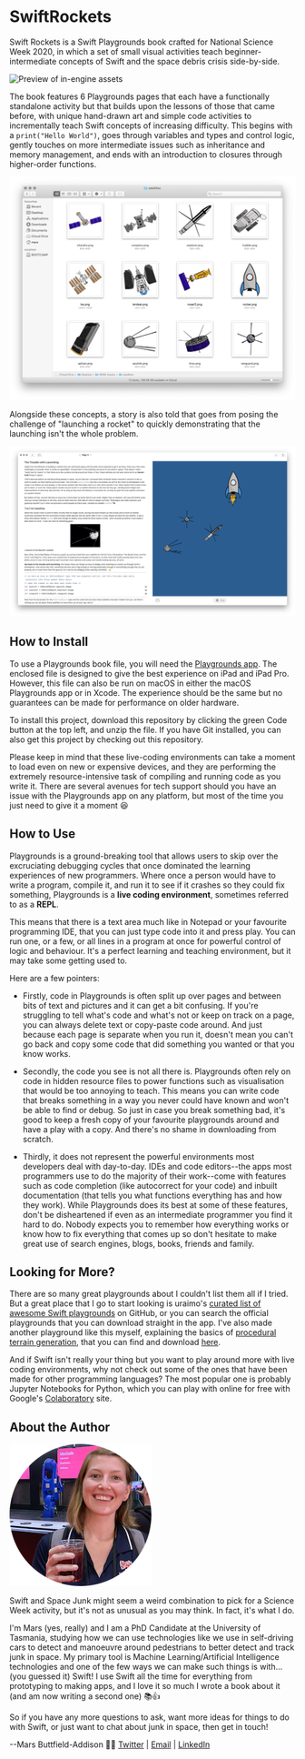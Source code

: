 # SwiftRockets

Swift Rockets is a Swift Playgrounds book crafted for National Science Week 2020, in which a set of small visual activities teach beginner-intermediate concepts of Swift and the space debris crisis side-by-side.

![Preview of in-engine assets](https://github.com/TheMartianLife/SwiftRockets/blob/master/assets/preview.png)

The book features 6 Playgrounds pages that each have a functionally standalone activity but that builds upon the lessons of those that came before, with unique hand-drawn art and simple code activities to incrementally teach Swift concepts of increasing difficulty. This begins with a `print("Hello World")`, goes through variables and types and control logic, gently touches on more intermediate issues such as inheritance and memory management, and ends with an introduction to closures through higher-order functions.

![Preview of in-engine assets](https://github.com/TheMartianLife/SwiftRockets/blob/master/assets/sprites.png)

Alongside these concepts, a story is also told that goes from posing the challenge of "launching a rocket" to quickly demonstrating that the launching isn't the whole problem.

![Screenshot of Playground in action](https://github.com/TheMartianLife/SwiftRockets/blob/master/assets/screenshot.png)

## How to Install

To use a Playgrounds book file, you will need the [Playgrounds app](https://apps.apple.com/us/app/swift-playgrounds/id908519492). The enclosed file is designed to give the best experience on iPad and iPad Pro. However, this file can also be run on macOS in either the macOS Playgrounds app or in Xcode. The experience should be the same but no guarantees can be made for performance on older hardware. 

To install this project, download this repository by clicking the green Code button at the top left, and unzip the file. If you have Git installed, you can also get this project by checking out this repository.

Please keep in mind that these live-coding environments can take a moment to load even on new or expensive devices, and they are performing the extremely resource-intensive task of compiling and running code as you write it. There are several avenues for tech support should you have an issue with the Playgrounds app on any platform, but most of the time you just need to give it a moment 😆

## How to Use

Playgrounds is a ground-breaking tool that allows users to skip over the excruciating debugging cycles that once dominated the learning experiences of new programmers. Where once a person would have to write a program, compile it, and run it to see if it crashes so they could fix something, Playgrounds is a **live coding environment**, sometimes referred to as a **REPL**.

This means that there is a text area much like in Notepad or your favourite programming IDE, that you can just type code into it and press play. You can run one, or a few, or all lines in a program at once for powerful control of logic and behaviour. It's a perfect learning and teaching environment, but it may take some getting used to. 

Here are a few pointers:

* Firstly, code in Playgrounds is often split up over pages and between bits of text and pictures and it can get a bit confusing. If you're struggling to tell what's code and what's not or keep on track on a page, you can always delete text or copy-paste code around. And just because each page is separate when you run it, doesn't mean you can't go back and copy some code that did something you wanted or that you know works.

* Secondly, the code you see is not all there is. Playgrounds often rely on code in hidden resource files to power functions such as visualisation that would be too annoying to teach. This means you can write code that breaks something in a way you never could have known and won't be able to find or debug. So just in case you break something bad, it's good to keep a fresh copy of your favourite playgrounds around and have a play with a copy. And there's no shame in downloading from scratch.

* Thirdly, it does not represent the powerful environments most developers deal with day-to-day. IDEs and code editors--the apps most programmers use to do the majority of their work--come with features such as code completion (like autocorrect for your code) and inbuilt documentation (that tells you what functions everything has and how they work). While Playgrounds does its best at some of these features, don't be disheartened if even as an intermediate programmer you find it hard to do. Nobody expects you to remember how everything works or know how to fix everything that comes up so don't hesitate to make great use of search engines, blogs, books, friends and family.

## Looking for More?

There are so many great playgrounds about I couldn't list them all if I tried. But a great place that I go to start looking is uraimo's [curated list of awesome Swift playgrounds](https://github.com/uraimo/Awesome-Swift-Playgrounds) on GitHub, or you can search the official playgrounds that you can download straight in the app. I've also made another playground like this myself, explaining the basics of [procedural terrain generation](https://en.wikipedia.org/wiki/Scenery_generator), that you can find and download [here](https://github.com/TheMartianLife/WWDC-2018).

And if Swift isn't really your thing but you want to play around more with live coding environments, why not check out some of the ones that have been made for other programming languages? The most popular one is probably Jupyter Notebooks for Python, which you can play with online for free with Google's [Colaboratory](https://colab.research.google.com) site.

## About the Author

![Headshot of author, Mars Buttfield-Addison](https://github.com/TheMartianLife/SwiftRockets/blob/master/assets/headshot.png)

Swift and Space Junk might seem a weird combination to pick for a Science Week activity, but it's not as unusual as you may think. In fact, it's what I do.

I'm Mars (yes, really) and I am a PhD Candidate at the University of Tasmania, studying how we can use technologies like we use in self-driving cars to detect and manoeuvre around pedestrians to better detect and track junk in space. My primary tool is Machine Learning/Artificial Intelligence technologies and one of the few ways we can make such things is with... (you guessed it) Swift! I use Swift all the time for everything from prototyping to making apps, and I love it so much I wrote a book about it (and am now writing a second one) 📚👍

So if you have any more questions to ask, want more ideas for things to do with Swift, or just want to chat about junk in space, then get in touch!
 
--Mars Buttfield-Addison 👩‍💻
[Twitter](https://twitter.com/TheMartianLife) | [Email](mailto:hello@mail.themartianlife.com) | [LinkedIn](https://www.linkedin.com/in/themartianlife/)
